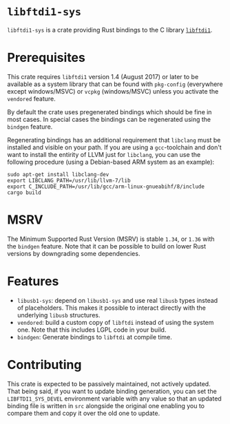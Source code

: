 # `libftdi1-sys`
`libftdi1-sys` is a crate providing Rust bindings to the C library
[`libftdi1`](https://www.intra2net.com/en/developer/libftdi/index.php).

# Prerequisites
This crate requires `libftdi1` version 1.4 (August 2017) or later to be available as a system library
that can be found with `pkg-config` (everywhere except windows/MSVC) or `vcpkg` (windows/MSVC)
unless you activate the `vendored` feature.

By default the crate uses pregenerated bindings which should be fine in most cases.
In special cases the bindings can be regenerated using the `bindgen` feature.

Regenerating bindings has an additional requirement that 
  `libclang` must be installed and visible on your path. If you are using a
  `gcc`-toolchain and don't want to install the entirity of LLVM just for
  `libclang`, you can use the following procedure (using a Debian-based
  ARM system as an example):

  ```
  sudo apt-get install libclang-dev
  export LIBCLANG_PATH=/usr/lib/llvm-7/lib
  export C_INCLUDE_PATH=/usr/lib/gcc/arm-linux-gnueabihf/8/include
  cargo build
  ```

# MSRV
The Minimum Supported Rust Version (MSRV) is stable `1.34`,
or `1.36` with the `bindgen` feature.
Note that it can be possible to build on lower Rust versions
by downgrading some dependencies.

# Features
* `libusb1-sys`: depend on `libusb1-sys` and use real `libusb` types instead of placeholders.
This makes it possible to interact directly with the underlying `libusb` structures.
* `vendored`: build a custom copy of `libftdi` instead of using the system one.
Note that this includes LGPL code in your build.
* `bindgen`: Generate bindings to `libftdi` at compile time.

# Contributing

This crate is expected to be passively maintained, not actively updated.
That being said, if you want to update binding generation,
you can set the `LIBFTDI1_SYS_DEVEL` environment variable with any value
so that an updated binding file is written in `src` alongside the original one
enabling you to compare them and copy it over the old one to update.
